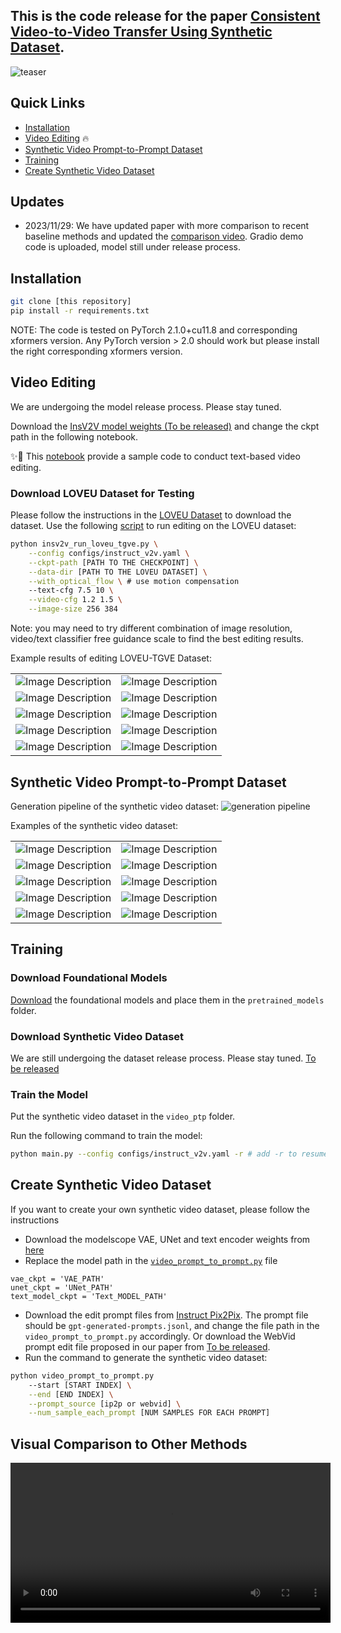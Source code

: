 ## This is the code release for the paper [Consistent Video-to-Video Transfer Using Synthetic Dataset](https://arxiv.org/abs/2311.00213).

![teaser](figures/teaser.png)

## Quick Links
* [Installation](#installation)
* [Video Editing](#video-editing) 🔥
* [Synthetic Video Prompt-to-Prompt Dataset](#synthetic-video-prompt-to-prompt-dataset)
* [Training](#training)
* [Create Synthetic Video Dataset](#create-synthetic-video-dataset)

## Updates
* 2023/11/29: We have updated paper with more comparison to recent baseline methods and updated the [comparison video](#visual-comparison-to-other-methods). Gradio demo code is uploaded, model still under release process.

## Installation
```bash
git clone [this repository]
pip install -r requirements.txt
```
NOTE: The code is tested on PyTorch 2.1.0+cu11.8 and corresponding xformers version. Any PyTorch version > 2.0 should work but please install the right corresponding xformers version.
## Video Editing
We are undergoing the model release process. Please stay tuned.

Download the [InsV2V model weights (To be released)]() and change the ckpt path in the following notebook.

✨🚀 This [notebook](video_edit.ipynb) provide a sample code to conduct text-based video editing.

### Download LOVEU Dataset for Testing
Please follow the instructions in the [LOVEU Dataset](https://sites.google.com/view/loveucvpr23/track4) to download the dataset. Use the following [script](insv2v_run_loveu_tgve.py) to run editing on the LOVEU dataset:
```bash
python insv2v_run_loveu_tgve.py \
    --config configs/instruct_v2v.yaml \
    --ckpt-path [PATH TO THE CHECKPOINT] \
    --data-dir [PATH TO THE LOVEU DATASET] \
    --with_optical_flow \ # use motion compensation
    --text-cfg 7.5 10 \
    --video-cfg 1.2 1.5 \
    --image-size 256 384
```
Note: you may need to try different combination of image resolution, video/text classifier free guidance scale to find the best editing results.

Example results of editing LOVEU-TGVE Dataset:


<table>
  <tr>
    <td><img src="./figures/videos/audi-snow-trail_background.gif" alt="Image Description"/></td>
    <td><img src="./figures/videos/cat-in-the-sun_background.gif" alt="Image Description"/></td>
  </tr>
  <tr>
    <td><img src="./figures/videos/swans_object.gif" alt="Image Description" /></td>
    <td><img src="./figures/videos/drift-turn_style.gif" alt="Image Description" /></td>
  </tr>
  <tr>
    <td><img src="./figures/videos/earth-full-view_background.gif" alt="Image Description" /></td>
    <td><img src="./figures/videos/ferris-wheel-timelapse_background.gif" alt="Image Description" /></td>
  </tr>
  <tr>
    <td><img src="./figures/videos/ice-hockey_object.gif" alt="Image Description" /></td>
    <td><img src="./figures/videos/miami-surf_background.gif" alt="Image Description" /></td>
  </tr>
  <tr>
    <td><img src="./figures/videos/raindrops_style.gif" alt="Image Description" /></td>
    <td><img src="./figures/videos/red-roses-sunny-day_style.gif" alt="Image Description" /></td>
  </tr>
</table>


## Synthetic Video Prompt-to-Prompt Dataset

Generation pipeline of the synthetic video dataset:
![generation pipeline](figures/data_pipe.png)

Examples of the synthetic video dataset:
<table>
  <tr>
    <td><img src="./figures/synthetic_sample/synthetic_video_1_0.gif" alt="Image Description"/></td>
    <td><img src="./figures/synthetic_sample/synthetic_video_18_0.gif" alt="Image Description"/></td>
  </tr>
  <tr>
    <td><img src="./figures/synthetic_sample/synthetic_video_24_0.gif" alt="Image Description" /></td>
    <td><img src="./figures/synthetic_sample/synthetic_video_81_0.gif" alt="Image Description" /></td>
  </tr>
  <tr>
    <td><img src="./figures/synthetic_sample/synthetic_video_92_0.gif" alt="Image Description" /></td>
    <td><img src="./figures/synthetic_sample/synthetic_video_106_0.gif" alt="Image Description" /></td>
  </tr>
  <tr>
    <td><img src="./figures/synthetic_sample/synthetic_video_116_0.gif" alt="Image Description" /></td>
    <td><img src="./figures/synthetic_sample/synthetic_video_141_0.gif" alt="Image Description" /></td>
  </tr>
  <tr>
    <td><img src="./figures/synthetic_sample/synthetic_video_192_0.gif" alt="Image Description" /></td>
    <td><img src="./figures/synthetic_sample/synthetic_video_197_0.gif" alt="Image Description" /></td>
  </tr>
</table>

## Training

### Download Foundational Models
[Download](https://drive.google.com/file/d/1R9sWsnGZUa5P8IB5DDfD9eU-T9SQLsFw/view?usp=sharing) the foundational models and place them in the `pretrained_models` folder.

### Download Synthetic Video Dataset
We are still undergoing the dataset release process. Please stay tuned. 
[To be released]()

### Train the Model
Put the synthetic video dataset in the `video_ptp` folder.

Run the following command to train the model:
```bash
python main.py --config configs/instruct_v2v.yaml -r # add -r to resume training if the training is interrupted
```

## Create Synthetic Video Dataset
If you want to create your own synthetic video dataset, please follow the instructions
* Download the modelscope VAE, UNet and text encoder weights from [here](https://huggingface.co/damo-vilab/modelscope-damo-text-to-video-synthesis/tree/main)
* Replace the model path in the [`video_prompt_to_prompt.py`](video_prompt_to_prompt.py) file
```
vae_ckpt = 'VAE_PATH'
unet_ckpt = 'UNet_PATH'
text_model_ckpt = 'Text_MODEL_PATH'
```
* Download the edit prompt files from [Instruct Pix2Pix](https://github.com/timothybrooks/instruct-pix2pix). The prompt file should be `gpt-generated-prompts.jsonl`, and change the file path in the `video_prompt_to_prompt.py` accordingly. Or download the WebVid prompt edit file proposed in our paper from [To be released]().
* Run the command to generate the synthetic video dataset:
```bash
python video_prompt_to_prompt.py 
    --start [START INDEX] \
    --end [END INDEX] \
    --prompt_source [ip2p or webvid] \
    --num_sample_each_prompt [NUM SAMPLES FOR EACH PROMPT]
```

## Visual Comparison to Other Methods

<video src='figures/videos/TGVE_video_edit.mp4' width=512/>


Links to the baselines used in the video:

[Tune-A-Video](https://github.com/showlab/Tune-A-Video) | [Control Video](https://github.com/thu-ml/controlvideo) | [Vid2Vid Zero](https://github.com/baaivision/vid2vid-zero) | [Video P2P](https://github.com/ShaoTengLiu/Video-P2P)

[TokenFlow](https://github.com/omerbt/TokenFlow) | [Render A Video](https://github.com/williamyang1991/Rerender_A_Video) | [Pix2Video](https://github.com/duyguceylan/pix2video)

## Credit
The code was implemented by [Jiaxin Cheng](https://github.com/cplusx) during his internship at the AWS Shanghai Lablet.
## References
Part of the code and the foundational models are adapted from the following works:
* [Instruct Pix2Pix](https://github.com/timothybrooks/instruct-pix2pix)
* [AnimateDiff](https://github.com/guoyww/animatediff/)